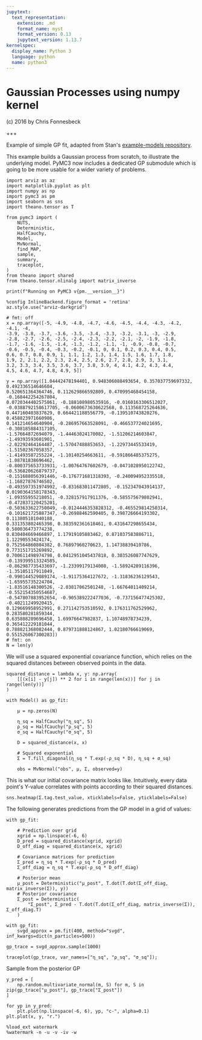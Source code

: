 ```yaml
---
jupytext:
  text_representation:
    extension: .md
    format_name: myst
    format_version: 0.13
    jupytext_version: 1.13.7
kernelspec:
  display_name: Python 3
  language: python
  name: python3
---
```


# Gaussian Processes using numpy kernel

(c) 2016 by Chris Fonnesbeck

+++

Example of simple GP fit, adapted from Stan's [example-models repository](https://github.com/stan-dev/example-models/blob/master/misc/gaussian-process/gp-fit.stan).

This example builds a Gaussian process from scratch, to illustrate the underlying model. PyMC3 now includes a dedicated GP submodule which is going to be more usable for a wider variety of problems.

```{code-cell} ipython3
import arviz as az
import matplotlib.pyplot as plt
import numpy as np
import pymc3 as pm
import seaborn as sns
import theano.tensor as T

from pymc3 import (
    NUTS,
    Deterministic,
    HalfCauchy,
    Model,
    MvNormal,
    find_MAP,
    sample,
    summary,
    traceplot,
)
from theano import shared
from theano.tensor.nlinalg import matrix_inverse

print(f"Running on PyMC3 v{pm.__version__}")
```

```{code-cell} ipython3
%config InlineBackend.figure_format = 'retina'
az.style.use("arviz-darkgrid")
```

```{code-cell} ipython3
# fmt: off
x = np.array([-5, -4.9, -4.8, -4.7, -4.6, -4.5, -4.4, -4.3, -4.2, -4.1, -4, 
-3.9, -3.8, -3.7, -3.6, -3.5, -3.4, -3.3, -3.2, -3.1, -3, -2.9, 
-2.8, -2.7, -2.6, -2.5, -2.4, -2.3, -2.2, -2.1, -2, -1.9, -1.8, 
-1.7, -1.6, -1.5, -1.4, -1.3, -1.2, -1.1, -1, -0.9, -0.8, -0.7, 
-0.6, -0.5, -0.4, -0.3, -0.2, -0.1, 0, 0.1, 0.2, 0.3, 0.4, 0.5, 
0.6, 0.7, 0.8, 0.9, 1, 1.1, 1.2, 1.3, 1.4, 1.5, 1.6, 1.7, 1.8, 
1.9, 2, 2.1, 2.2, 2.3, 2.4, 2.5, 2.6, 2.7, 2.8, 2.9, 3, 3.1, 
3.2, 3.3, 3.4, 3.5, 3.6, 3.7, 3.8, 3.9, 4, 4.1, 4.2, 4.3, 4.4, 
4.5, 4.6, 4.7, 4.8, 4.9, 5])

y = np.array([1.04442478194401, 0.948306088493654, 0.357037759697332, 0.492336514646604, 
0.520651364364746, 0.112629866592809, 0.470995468454158, -0.168442254267804, 
0.0720344402575861, -0.188108980535916, -0.0160163306512027, 
-0.0388792158617705, -0.0600673630622568, 0.113568725264636, 
0.447160403837629, 0.664421188556779, -0.139510743820276, 0.458823971660986, 
0.141214654640904, -0.286957663528091, -0.466537724021695, -0.308185884317105, 
-1.57664872694079, -1.44463024170082, -1.51206214603847, -1.49393593601901, 
-2.02292464164487, -1.57047488853653, -1.22973445533419, -1.51502367058357, 
-1.41493587255224, -1.10140254663611, -0.591866485375275, -1.08781838696462, 
-0.800375653733931, -1.00764767602679, -0.0471028950122742, -0.536820626879737, 
-0.151688056391446, -0.176771681318393, -0.240094952335518, -1.16827876746502, 
-0.493597351974992, -0.831683011472805, -0.152347043914137, 0.0190364158178343, 
-1.09355955218051, -0.328157917911376, -0.585575679802941, -0.472837120425201, 
-0.503633622750049, -0.0124446353828312, -0.465529814250314, 
-0.101621725887347, -0.26988462590405, 0.398726664193302, 0.113805181040188, 
0.331353802465398, 0.383592361618461, 0.431647298655434, 0.580036473774238, 
0.830404669466897, 1.17919105883462, 0.871037583886711, 1.12290553424174, 
0.752564860804382, 0.76897960270623, 1.14738839410786, 0.773151715269892, 
0.700611498974798, 0.0412951045437818, 0.303526087747629, -0.139399513324585, 
-0.862987735433697, -1.23399179134008, -1.58924289116396, -1.35105117911049, 
-0.990144529089174, -1.91175364127672, -1.31836236129543, -1.65955735224704, 
-1.83516148300526, -2.03817062501248, -1.66764011409214, -0.552154350554687, 
-0.547807883952654, -0.905389222477036, -0.737156477425302, -0.40211249920415, 
0.129669958952991, 0.271142753510592, 0.176311762529962, 0.283580281859344, 
0.635808289696458, 1.69976647982837, 1.10748978734239, 0.365412229181044, 
0.788821368082444, 0.879731888124867, 1.02180766619069, 0.551526067300283])
# fmt: on
N = len(y)
```

We will use a squared exponential covariance function, which relies on the squared distances between observed points in the data.

```{code-cell} ipython3
squared_distance = lambda x, y: np.array(
    [[(x[i] - y[j]) ** 2 for i in range(len(x))] for j in range(len(y))]
)
```

```{code-cell} ipython3
with Model() as gp_fit:

    μ = np.zeros(N)

    η_sq = HalfCauchy("η_sq", 5)
    ρ_sq = HalfCauchy("ρ_sq", 5)
    σ_sq = HalfCauchy("σ_sq", 5)

    D = squared_distance(x, x)

    # Squared exponential
    Σ = T.fill_diagonal(η_sq * T.exp(-ρ_sq * D), η_sq + σ_sq)

    obs = MvNormal("obs", μ, Σ, observed=y)
```

This is what our initial covariance matrix looks like. Intuitively, every data point's Y-value correlates with points according to their squared distances.

```{code-cell} ipython3
sns.heatmap(Σ.tag.test_value, xticklabels=False, yticklabels=False)
```

The following generates predictions from the GP model in a grid of values:

```{code-cell} ipython3
with gp_fit:

    # Prediction over grid
    xgrid = np.linspace(-6, 6)
    D_pred = squared_distance(xgrid, xgrid)
    D_off_diag = squared_distance(x, xgrid)

    # Covariance matrices for prediction
    Σ_pred = η_sq * T.exp(-ρ_sq * D_pred)
    Σ_off_diag = η_sq * T.exp(-ρ_sq * D_off_diag)

    # Posterior mean
    μ_post = Deterministic("μ_post", T.dot(T.dot(Σ_off_diag, matrix_inverse(Σ)), y))
    # Posterior covariance
    Σ_post = Deterministic(
        "Σ_post", Σ_pred - T.dot(T.dot(Σ_off_diag, matrix_inverse(Σ)), Σ_off_diag.T)
    )
```

```{code-cell} ipython3
with gp_fit:
    svgd_approx = pm.fit(400, method="svgd", inf_kwargs=dict(n_particles=500))
```

```{code-cell} ipython3
gp_trace = svgd_approx.sample(1000)
```

```{code-cell} ipython3
traceplot(gp_trace, var_names=["η_sq", "ρ_sq", "σ_sq"]);
```

Sample from the posterior GP

```{code-cell} ipython3
y_pred = [
    np.random.multivariate_normal(m, S) for m, S in zip(gp_trace["μ_post"], gp_trace["Σ_post"])
]
```

```{code-cell} ipython3
for yp in y_pred:
    plt.plot(np.linspace(-6, 6), yp, "c-", alpha=0.1)
plt.plot(x, y, "r.")
```

```{code-cell} ipython3
%load_ext watermark
%watermark -n -u -v -iv -w
```

